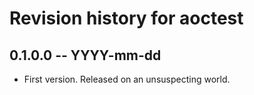 # Revision history for aoctest

## 0.1.0.0 -- YYYY-mm-dd

* First version. Released on an unsuspecting world.
